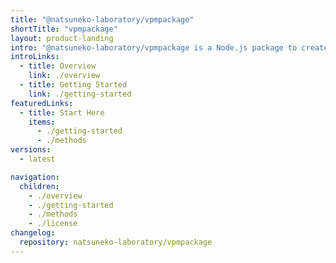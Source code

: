 ```yaml
---
title: "@natsuneko-laboratory/vpmpackage"
shortTitle: "vpmpackage"
layout: product-landing
intro: "@natsuneko-laboratory/vpmpackage is a Node.js package to create VPM package from your Unity project without installing Unity Editor and VRChat SDK."
introLinks:
  - title: Overview
    link: ./overview
  - title: Getting Started
    link: ./getting-started
featuredLinks:
  - title: Start Here
    items:
      - ./getting-started
      - ./methods
versions:
  - latest

navigation:
  children:
    - ./overview
    - ./getting-started
    - ./methods
    - ./license
changelog:
  repository: natsuneko-laboratory/vpmpackage
---
```

